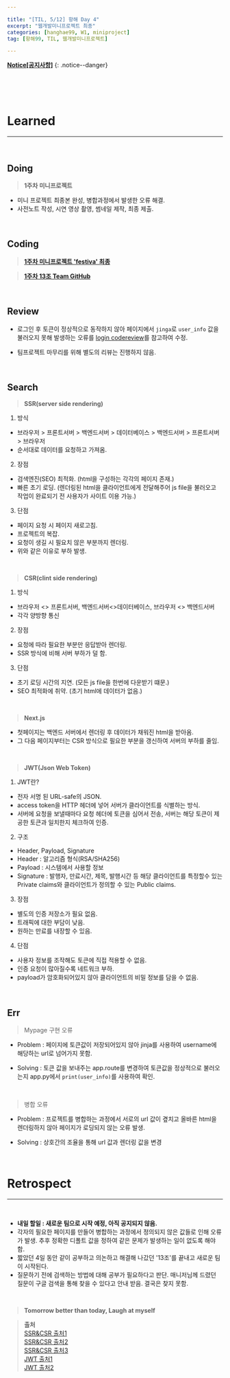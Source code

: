 ```yaml
---

title: "[TIL, 5/12] 항해 Day 4" 
excerpt: "웹개발미니프로젝트 최종" 
categories: [hanghae99, W1, miniproject]
tag: [항해99, TIL, 웹개발미니프로젝트] 

---
```


**[Notice[공지사항]](https://lilclown97.github.io/notice/Notice1/)**
{: .notice--danger}

<br><br><br>

# Learned
-----

<br>

## Doing

> **1주차 미니프로젝트**

- 미니 프로젝트 최종본 완성, 병합과정에서 발생한 오류 해결.
- 사전노트 작성, 시연 영상 촬영, 썸네일 제작, 최종 제출.

<br>

## Coding

> **[1주차 미니프로젝트 'festiva' 최종](https://github.com/lilclown97/hangheo99/tree/main/TIL/05-12/festiva)**

> **[1주차 13조 Team GitHub](https://github.com/hanggae99-7-13)**

<br>

## Review

- 로그인 후 토큰이 정상적으로 동작하지 않아 페이지에서 `jinga`로 `user_info` 값을 불러오지 못해 발생하는 오류를 [login codereview](https://github.com/lilclown97/hangheo99/tree/main/TIL/05-11/login_codereview)를 참고하여 수정.

- 팀프로젝트 마무리를 위해 별도의 리뷰는 진행하지 않음.

<br>

## Search

> **SSR(server side rendering)**

1. 방식
- 브라우저 > 프론트서버 > 백엔드서버 > 데이터베이스 > 백엔드서버 > 프론트서버 > 브라우저
- 순서대로 데이터를 요청하고 가져옴.

2. 장점
- 검색엔진(SEO) 최적화. (html을 구성하는 각각의 페이지 존재.)
- 빠른 초기 로딩. (렌더링된 html을 클라이언트에게 전달해주어 js file을 불러오고 작업이 완료되기 전 사용자가 사이트 이용 가능.)

3. 단점
- 페이지 요청 시 페이지 새로고침.
- 프로젝트의 복잡.
- 요청이 생길 시 필요치 않은 부분까지 렌더링.
- 위와 같은 이유로 부하 발생.

<br>

> **CSR(clint side rendering)**

1. 방식
- 브라우저 <> 프론트서버, 백엔드서버<>데이터베이스, 브라우저 <> 백엔드서버
- 각각 양방향 통신

2. 장점
- 요청에 따라 필요한 부분만 응답받아 렌더링.
- SSR 방식에 비해 서버 부하가 덜 함.

3. 단점
- 초기 로딩 시간의 지연. (모든 js file을 한번에 다운받기 떄문.)
- SEO 최적화에 취약. (초기 html에 데이터가 없음.)

<br>

> **Next.js**

- 첫페이지는 백엔드 서버에서 렌더링 후 데이터가 채워진 html을 받아옴.
- 그 다음 페이지부터는 CSR 방식으로 필요한 부분을 갱신하여 서버의 부하를 줄임.

<br>

> **JWT(Json Web Token)**

1. JWT란?
- 전자 서명 된 URL-safe의 JSON.
- access token을 HTTP 헤더에 넣어 서버가 클라이언트를 식별하는 방식.
- 서버에 요청을 보낼때마다 요청 헤더에 토큰을 심어서 전송, 서버는 해당 토큰이 제공한 토큰과 일치한지 체크하여 인증.

2. 구조
- Header, Payload, Signature
- Header : 알고리즘 형식(RSA/SHA256)
- Payload : 시스템에서 사용할 정보
- Signature : 발행자, 만료시간, 제목, 발행시간 등 해당 클라이언트를 특정할수 있는 Private claims와 클라이언트가 정의할 수 있는 Public claims.

3. 장점
- 별도의 인증 저장소가 필요 없음.
- 트래픽에 대한 부담이 낮음.
- 원하는 만료를 내장할 수 있음.

4. 단점
- 사용자 정보를 조작해도 토큰에 직접 적용할 수 없음.
- 인증 요청이 많아질수록 네트워크 부하.
- payload가 암호화되어있지 않아 클라이언트의 비밀 정보를 담을 수 없음.

<br>

## Err

> Mypage 구현 오류

- Problem : 페이지에 토큰값이 저장되어있지 않아 jinja를 사용하여 username에 해당하는 url로 넘어가지 못함.

- Solving : 토큰 값을 보내주는 app.route를 변경하여 토큰값을 정상적으로 불러오는지 app.py에서 `print(user_info)`를 사용하여 확인.

<br>

> 병합 오류

- Problem : 프로젝트를 병합하는 과정에서 서로의 url 값이 곂치고 올바른 html을 렌더링하지 않아 페이지가 로딩되지 않는 오류 발생.

- Solving : 상호간의 조율을 통해 url 값과 렌더링 값을 변경

<br>

# Retrospect
-----

<br>

- **내일 할일 : 새로운 팀으로 시작 예정, 아직 공지되지 않음.**
- 각자의 필요한 페이지를 만들어 병합하는 과정에서 정의되지 않은 값들로 인해 오류가 발생. 추후 정확한 디폴트 값을 정하여 같은 문제가 발생하는 일이 없도록 해야함.
- 짧았던 4일 동안 같이 공부하고 의논하고 해결해 나갔던 '13조'를 끝내고 새로운 팀이 시작된다.
- 질문하기 전에 검색하는 방법에 대해 공부가 필요하다고 판단. 매니저님께 드렸던 질문이 구글 검색을 통해 찾을 수 있다고 안내 받음. 결국은 찾지 못함.

<br>

> **Tomorrow better than today, Laugh at myself**

> **출처**<br>
> [SSR&CSR 출처1](https://velog.io/@ash3767/%EC%84%9C%EB%B2%84%EC%82%AC%EC%9D%B4%EB%93%9C-%EB%A0%8C%EB%8D%94%EB%A7%81-%ED%81%B4%EB%9D%BC%EC%9D%B4%EC%96%B8%ED%8A%B8-%EC%82%AC%EC%9D%B4%EB%93%9C-%EB%A0%8C%EB%8D%94%EB%A7%81)<br>
> [SSR&CSR 출처2](https://miracleground.tistory.com/165)<br>
> [SSR&CSR 출처3](https://www.sarah-note.com/%ED%81%B4%EB%A1%A0%EC%BD%94%EB%94%A9/posting2/)<br>
> [JWT 출처1](http://www.opennaru.com/opennaru-blog/jwt-json-web-token/)<br>
> [JWT 출처2](https://inpa.tistory.com/entry/WEB-%F0%9F%93%9A-JWTjson-web-token-%EB%9E%80-%F0%9F%92%AF-%EC%A0%95%EB%A6%AC#JWT)
